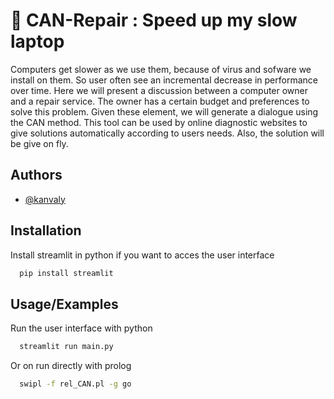 # 🧠 CAN-Repair : Speed up my slow laptop

Computers get slower as we use them, because of virus and sofware we install on them. So user often see an incremental decrease in performance over time. Here we will present a discussion between a computer owner and a repair service. The owner has a certain budget and preferences to solve this problem. Given these element, we will generate a dialogue using the CAN method. This tool can be used by online diagnostic websites to give solutions automatically according to users needs. Also, the solution will be give on fly.


## Authors

- [@kanvaly](https://www.github.com/fkanvaly)

  
## Installation 

Install streamlit in python if you want to acces the user interface

```bash 
  pip install streamlit
```
## Usage/Examples

Run the user interface with python

```bash 
  streamlit run main.py
```

Or on run directly with prolog

```bash 
  swipl -f rel_CAN.pl -g go
```

  